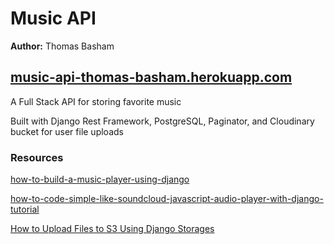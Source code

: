 # Music API

**Author:** Thomas Basham

## [music-api-thomas-basham.herokuapp.com](https://music-api-thomas-basham.herokuapp.com)

A Full Stack API for storing favorite music

Built with Django Rest Framework, PostgreSQL, Paginator, and Cloudinary bucket for user file uploads

### Resources

[how-to-build-a-music-player-using-django](https://www.section.io/engineering-education/how-to-build-a-music-player-using-django/)

[how-to-code-simple-like-soundcloud-javascript-audio-player-with-django-tutorial](https://hvitis.dev/how-to-code-simple-like-soundcloud-javascript-audio-player-with-django-tutorial)

[How to Upload Files to S3 Using Django Storages](https://www.youtube.com/watch?v=nzLMA9WZqMM&t=152s)
